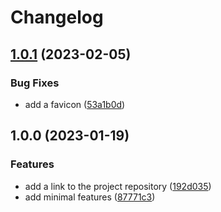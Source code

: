 # Changelog

## [1.0.1](https://github.com/lykoffant/calculator/compare/v1.0.0...v1.0.1) (2023-02-05)


### Bug Fixes

* add a favicon ([53a1b0d](https://github.com/lykoffant/calculator/commit/53a1b0d9fccd1d3aa74fd62dc81ccba8db72a712))

## 1.0.0 (2023-01-19)


### Features

* add a link to the project repository ([192d035](https://github.com/lykoffant/calculator/commit/192d03570f78629984a55978eb693edbd040b062))
* add minimal features ([87771c3](https://github.com/lykoffant/calculator/commit/87771c30307c0f3416cadafd909fa9eea471aa93))
